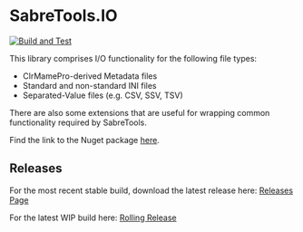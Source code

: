 # SabreTools.IO

[![Build and Test](https://github.com/SabreTools/SabreTools.IO/actions/workflows/build_and_test.yml/badge.svg)](https://github.com/SabreTools/SabreTools.IO/actions/workflows/build_and_test.yml)

This library comprises I/O functionality for the following file types:

- ClrMamePro-derived Metadata files
- Standard and non-standard INI files
- Separated-Value files (e.g. CSV, SSV, TSV)

There are also some extensions that are useful for wrapping common functionality required by SabreTools.

Find the link to the Nuget package [here](https://www.nuget.org/packages/SabreTools.IO).

## Releases

For the most recent stable build, download the latest release here: [Releases Page](https://github.com/SabreTools/SabreTools.IO/releases)

For the latest WIP build here: [Rolling Release](https://github.com/SabreTools/SabreTools.IO/releases/rolling)
